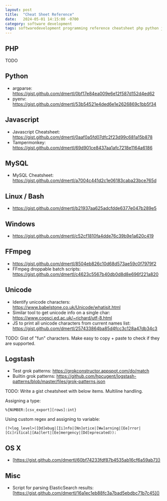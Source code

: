 ```yaml
---
layout: post
title:  "Cheat Sheet Reference"
date:   2024-05-01 14:15:00 -0700
category: software development
tags: softwaredevelopment programming reference cheatsheet php python javascript unicode logstash
---
```


## PHP

TODO

## Python

- argparse: <https://gist.github.com/dmertl/0bf17e84ea009e6e12f587d152d4ed62>
- pyenv: <https://gist.github.com/dmertl/53b54521e4ded6e1e2626869c1bb5f34>

## Javascript

- Javascript Cheatsheet: <https://gist.github.com/dmertl/0aaf0a5fd07dfc2f23d99c681a15b878>
- Tampermonkey: <https://gist.github.com/dmertl/69d901ce8437aa1afc7218e1164a6186>

## MySQL

- MySQL Cheatsheet: <https://gist.github.com/dmertl/a7004c441d2c1e06183caba23bce765d>

## Linux / Bash

- <https://gist.github.com/dmertl/b21937aa625adcfdde6377e047b289e5>

## Windows

- <https://gist.github.com/dmertl/c52cf1810fa4dde76c39b9e1a620c419>

## FFmpeg

- <https://gist.github.com/dmertl/8504eb826c10d68d573ae59c0f7979f2>
- FFmpeg droppable batch scripts: <https://gist.github.com/dmertl/c4623c5567b40db0d8d8e696f221a820>

## Unicode

- Identify unicode characters: <https://www.babelstone.co.uk/Unicode/whatisit.html>
- Similar tool to get unicode info on a single char: <https://www.cogsci.ed.ac.uk/~richard/utf-8.html>
- JS to print all unicode characters from current names list: <https://gist.github.com/dmertl/257433864ba85d4fcc3c128a47db34c3>

TODO: Gist of "fun" characters. Make easy to copy + paste to check if they are supported.

## Logstash

- Test grok patterns: <https://grokconstructor.appspot.com/do/match>
- Builtin grok patterns: <https://github.com/hpcugent/logstash-patterns/blob/master/files/grok-patterns.json>

TODO: Write a gist cheatsheet with below items. Multiline handling.

Assigning a type:

```
%{NUMBER:[csv_export][rows]:int}
```

Using custom regex and assigning to variable:

```
(?<log_level>([Dd]ebug|[Ii]nfo|[Nn]otice|[Ww]arning|[Ee]rror|[Cc]ritical|[Aa]lert|[Ee]mergency|[Dd]eprecated)):
```

## OS X

- [https://gist.github.com/dmertl/60bf74233fdf87b4535ab16cf6a59ab7]()

## Misc

- Script for parsing ElasticSearch results: [https://gist.github.com/dmertl/16a1ec1eb88fc3a7bad5ebdbc71b7c45]()
